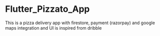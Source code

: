 # Flutter_Pizzato_App
This is a pizza delivery app with firestore, payment (razorpay) and google maps integration and UI is inspired from dribble
